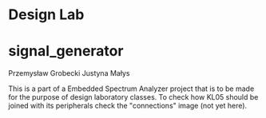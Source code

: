 # Design Lab
# signal_generator
Przemysław Grobecki
Justyna Małys

This is a part of a Embedded Spectrum Analyzer project that is to be made for the purpose of design laboratory classes. To check how KL05 should be joined with its peripherals check the "connections" image (not yet here).
